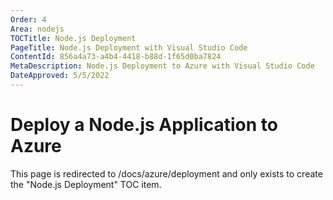 ```yaml
---
Order: 4
Area: nodejs
TOCTitle: Node.js Deployment
PageTitle: Node.js Deployment with Visual Studio Code
ContentId: 856a4a73-a4b4-4418-b88d-1f65d0ba7824
MetaDescription: Node.js Deployment to Azure with Visual Studio Code
DateApproved: 5/5/2022
---
```

# Deploy a Node.js Application to Azure

This page is redirected to /docs/azure/deployment and only exists to create the "Node.js Deployment" TOC item.
